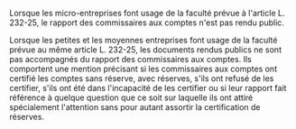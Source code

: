 Lorsque les micro-entreprises font usage de la faculté prévue à l'article L. 232-25, le rapport des commissaires aux comptes n'est pas rendu public.   

  
Lorsque les petites et les moyennes entreprises font usage de la faculté prévue au même article L. 232-25, les documents rendus publics ne sont pas accompagnés du rapport des commissaires aux comptes. Ils comportent une mention précisant si les commissaires aux comptes ont certifié les comptes sans réserve, avec réserves, s'ils ont refusé de les certifier, s'ils ont été dans l'incapacité de les certifier ou si leur rapport fait référence à quelque question que ce soit sur laquelle ils ont attiré spécialement l'attention sans pour autant assortir la certification de réserves.

